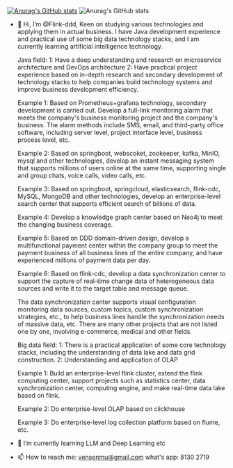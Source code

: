[![Anurag's GitHub stats](https://github-readme-stats.vercel.app/api?username=Flink-ddd)](https://github.com/Flink-ddd/github-readme-stats)
![Anurag's GitHub stats](https://github-readme-stats.vercel.app/api?username=Flink-ddd&show_icons=true)

- 👋 Hi, I’m @Flink-ddd, Keen on studying various technologies and applying them in actual business.
  I have Java development experience and practical use of some big data technology stacks, and I am currently learning artificial intelligence technology.
  
  Java field:
    1: Have a deep understanding and research on microservice architecture and DevOps architecture
    2: Have practical project experience based on in-depth research and secondary development of technology stacks to help companies build technology systems
  and improve business development efficiency.
  
    Example 1: Based on Prometheus+grafana technology, secondary development is carried out. Develop a full-link monitoring alarm that meets the company's business monitoring project
  and the company's business. The alarm methods include SMS, email, and third-party office software, including server level, project interface level, business process level, etc.
  
    Example 2: Based on springboot, webscoket, zookeeper, kafka, MinIO, mysql and other technologies, develop an instant messaging system that supports millions of users online at the same time,
  supporting single and group chats, voice calls, video calls, etc.
  
    Example 3: Based on springboot, springcloud, elasticsearch, flink-cdc, MySQL, MongoDB and other technologies, develop an enterprise-level search center that supports efficient search of billions of data.
  
    Example 4: Develop a knowledge graph center based on Neo4j to meet the changing business coverage.
  
    Example 5: Based on DDD domain-driven design, develop a multifunctional payment center within the company group to meet the payment business of all business lines of the entire company, and have experienced millions of payment data per day.
  
    Example 6: Based on flink-cdc, develop a data synchronization center to support the capture of real-time change data of heterogeneous data sources and write it to the target table and message queue.

    The data synchronization center supports visual configuration monitoring data sources, custom topics, custom synchronization strategies, etc., to help business lines handle the synchronization needs of massive data, etc.
  There are many other projects that are not listed one by one, involving e-commerce, medical and other fields.

  Big data field:
    1: There is a practical application of some core technology stacks, including the understanding of data lake and data grid construction.
    2: Understanding and application of OLAP
  
    Example 1: Build an enterprise-level flink cluster, extend the flink computing center, support projects such as statistics center, data synchronization center, computing engine, and make real-time data lake based on flink.

    Example 2: Do enterprise-level OLAP based on clickhouse

    Example 3: Do enterprise-level log collection platform based on flume, etc.


  
- 🌱 I’m currently learning LLM and Deep Learning etc
  

- 📫 How to reach me: vensenmu@gmail.com        what's app: 8130 2719
